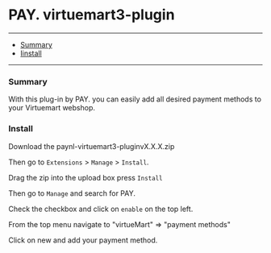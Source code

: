# PAY. virtuemart3-plugin
---
- [Summary](#summary)
- [Iinstall](#install)
---
### Summary
With this plug-in by PAY. you can easily add all desired payment methods to your Virtuemart webshop. 

### Install
Download the paynl-virtuemart3-pluginvX.X.X.zip

Then go to `Extensions` > `Manage` > `Install`.

Drag the zip into the upload box press `Install`

Then go to `Manage` and search for PAY.

Check the checkbox and click on `enable` on the top left.

From the top menu navigate to "virtueMart" => "payment methods"

Click on new and add your payment method.
